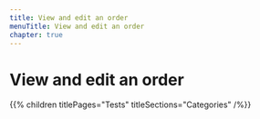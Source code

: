 ```yaml
---
title: View and edit an order
menuTitle: View and edit an order
chapter: true
---
```


# View and edit an order

{{% children titlePages="Tests" titleSections="Categories" /%}}